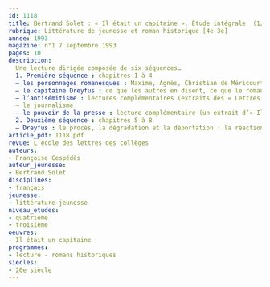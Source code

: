 ```yaml
---
id: 1118
title: Bertrand Solet : « Il était un capitaine ». Étude intégrale  (1/2)
rubrique: Littérature de jeunesse et roman historique [4e-3e]
annee: 1993
magazine: n°1 7 septembre 1993
pages: 10
description: 
  Une lecture dirigée composée de six séquences…
  1. Première séquence : chapitres 1 à 4
  – les personnages romanesques : Maxime, Agnès, Christian de Méricourt et les de Lachesnay
  – le capitaine Dreyfus : ce que les autres en disent, ce que le romancier en dit
  – l’antisémitisme : lectures complémentaires (extraits des « Lettres persanes », de Montesquieu, de « Silbermann », de Jacques de Lacretelle, de « L’Affaire », de Jean-Denis Bredin)
  – le journalisme
  – le pouvoir de la presse : lecture complémentaire (un extrait d’« Illusions perdues », de Balzac), fiche exercice suivie de questions, d’exercices de réflexion, d’un travail de recherche, etc.
  2. Deuxième séquence : chapitres 5 à 8
  – Dreyfus : le procès, la dégradation et la déportation : la réaction de Dreyfus, lectures complémentaires (une lettre de Dreyfus à sa femme et un article de Léon Daudet), la réaction de la foule
article_pdf: 1118.pdf
revue: L’école des lettres des collèges
auteurs:
- Françoise Cespédès
auteur_jeunesse:
- Bertrand Solet
disciplines:
- français
jeunesse:
- littérature jeunesse
niveau_etudes:
- quatrième
- troisième
oeuvres:
- Il était un capitaine
programmes:
- lecture - romans historiques
siecles:
- 20e siècle
---
```

